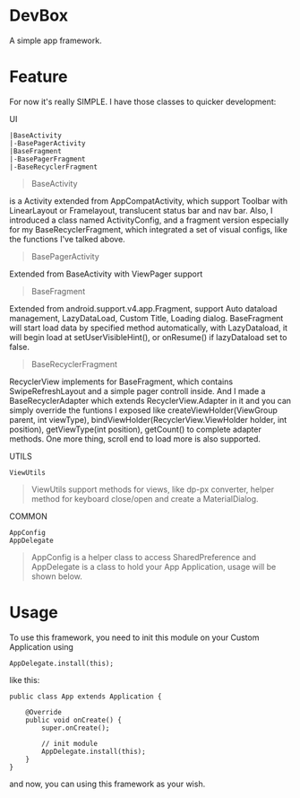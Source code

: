 # DevBox
A simple app framework.

# Feature
For now it's really SIMPLE. I have those classes to quicker development:

UI

    |BaseActivity
    |-BasePagerActivity
    |BaseFragment
    |-BasePagerFragment
    |-BaseRecyclerFragment

>BaseActivity

is a Activity extended from AppCompatActivity, which support Toolbar with LinearLayout or Framelayout, translucent status bar and nav bar. Also, I introduced a class named ActivityConfig, and a fragment version especially for my BaseRecyclerFragment, which integrated a set of visual configs, like the functions I've talked above.

>BasePagerActivity

Extended from BaseActivity with ViewPager support

>BaseFragment

Extended from android.support.v4.app.Fragment, support Auto dataload management, LazyDataLoad, Custom Title, Loading dialog. BaseFragment will start load data by specified method automatically, with LazyDataload, it will begin load at setUserVisibleHint(), or onResume() if lazyDataload set to false.

>BaseRecyclerFragment

RecyclerView implements for BaseFragment, which contains SwipeRefreshLayout and a simple pager controll inside. And I made a BaseRecyclerAdapter which extends RecyclerView.Adapter<ViewHolder> in it and you can simply override the funtions I exposed like createViewHolder(ViewGroup parent, int viewType), bindViewHolder(RecyclerView.ViewHolder holder, int position), getViewType(int position), getCount() to complete adapter methods. One more thing, scroll end to load more is also supported.

UTILS

    ViewUtils

> ViewUtils support methods for views, like dp-px converter, helper method for keyboard close/open and create a MaterialDialog.

COMMON

    AppConfig
    AppDelegate

>AppConfig is a helper class to access SharedPreference and AppDelegate is a class to hold your App Application, usage will be shown below.

# Usage
To use this framework, you need to init this module on your Custom Application using

    AppDelegate.install(this);

like this:

    public class App extends Application {

        @Override
        public void onCreate() {
            super.onCreate();

            // init module
            AppDelegate.install(this);
        }
    }

and now, you can using this framework as your wish.



